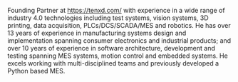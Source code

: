 Founding Partner at https://tenxd.com/ with experience in a wide range of industry 4.0 technologies including test systems, vision systems, 3D printing, data acquisition, PLCs/DCS/SCADA/MES and robotics. He has over 13 years of experience in manufacturing systems design and implementation spanning consumer electronics and industrial products; and over 10 years of experience in software architecture, development and testing spanning MES systems, motion control and embedded systems. He excels working with multi-disciplined teams and previously developed a Python based MES.
